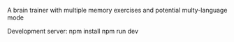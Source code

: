 A brain trainer with multiple memory exercises and potential multy-language mode

Development server: 
npm install
npm run dev